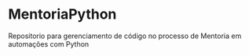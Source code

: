 # MentoriaPython
Repositorio para gerenciamento de código no processo de Mentoria em automações com Python
